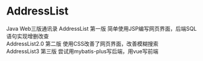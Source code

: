# AddressList
Java Web三版通讯录 
AddressList 第一版 简单使用JSP编写网页界面，后端SQL语句实现增删改查   
AddressList2.0 第二版 使用CSS改善了网页界面，改善模糊搜索   
AddressList3 第三版 尝试用mybatis-plus写后端，用vue写前端   
